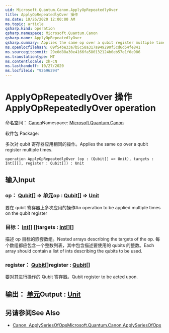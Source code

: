 ```yaml
---
uid: Microsoft.Quantum.Canon.ApplyOpRepeatedlyOver
title: ApplyOpRepeatedlyOver 操作
ms.date: 10/26/2020 12:00:00 AM
ms.topic: article
qsharp.kind: operation
qsharp.namespace: Microsoft.Quantum.Canon
qsharp.name: ApplyOpRepeatedlyOver
qsharp.summary: Applies the same op over a qubit register multiple times.
ms.openlocfilehash: 09f54be33a7b5c58a317a949290f5cd6d54fe841
ms.sourcegitcommit: 29e0d88a30e4166fa580132124b0eb57e1f0e986
ms.translationtype: MT
ms.contentlocale: zh-CN
ms.lasthandoff: 10/27/2020
ms.locfileid: "92696294"
---
```

# <a name="applyoprepeatedlyover-operation"></a><span data-ttu-id="ef779-102">ApplyOpRepeatedlyOver 操作</span><span class="sxs-lookup"><span data-stu-id="ef779-102">ApplyOpRepeatedlyOver operation</span></span>

<span data-ttu-id="ef779-103">命名空间： [Canon](xref:Microsoft.Quantum.Canon)</span><span class="sxs-lookup"><span data-stu-id="ef779-103">Namespace: [Microsoft.Quantum.Canon](xref:Microsoft.Quantum.Canon)</span></span>

<span data-ttu-id="ef779-104">软件包 [](https://nuget.org/packages/)</span><span class="sxs-lookup"><span data-stu-id="ef779-104">Package: [](https://nuget.org/packages/)</span></span>


<span data-ttu-id="ef779-105">多次对 qubit 寄存器应用相同的操作。</span><span class="sxs-lookup"><span data-stu-id="ef779-105">Applies the same op over a qubit register multiple times.</span></span>

```qsharp
operation ApplyOpRepeatedlyOver (op : (Qubit[] => Unit), targets : Int[][], register : Qubit[]) : Unit
```


## <a name="input"></a><span data-ttu-id="ef779-106">输入</span><span class="sxs-lookup"><span data-stu-id="ef779-106">Input</span></span>

### <a name="op--qubit--unit"></a><span data-ttu-id="ef779-107">op： [Qubit](xref:microsoft.quantum.lang-ref.qubit)[] => [单元](xref:microsoft.quantum.lang-ref.unit)</span><span class="sxs-lookup"><span data-stu-id="ef779-107">op : [Qubit](xref:microsoft.quantum.lang-ref.qubit)[] => [Unit](xref:microsoft.quantum.lang-ref.unit)</span></span> 

<span data-ttu-id="ef779-108">要在 qubit 寄存器上多次应用的操作</span><span class="sxs-lookup"><span data-stu-id="ef779-108">An operation to be applied multiple times on the qubit register</span></span>


### <a name="targets--int"></a><span data-ttu-id="ef779-109">目标： [Int](xref:microsoft.quantum.lang-ref.int)[] []</span><span class="sxs-lookup"><span data-stu-id="ef779-109">targets : [Int](xref:microsoft.quantum.lang-ref.int)[][]</span></span>

<span data-ttu-id="ef779-110">描述 op 目标的嵌套数组。</span><span class="sxs-lookup"><span data-stu-id="ef779-110">Nested arrays describing the targets of the op.</span></span> <span data-ttu-id="ef779-111">每个数组都应包含一个整数列表，其中包含描述要使用的 qubits 的整数。</span><span class="sxs-lookup"><span data-stu-id="ef779-111">Each array should contain a list of ints describing the qubits to be used.</span></span>


### <a name="register--qubit"></a><span data-ttu-id="ef779-112">register： [Qubit](xref:microsoft.quantum.lang-ref.qubit)[]</span><span class="sxs-lookup"><span data-stu-id="ef779-112">register : [Qubit](xref:microsoft.quantum.lang-ref.qubit)[]</span></span>

<span data-ttu-id="ef779-113">要对其进行操作的 Qubit 寄存器。</span><span class="sxs-lookup"><span data-stu-id="ef779-113">Qubit register to be acted upon.</span></span>



## <a name="output--unit"></a><span data-ttu-id="ef779-114">输出： [单元](xref:microsoft.quantum.lang-ref.unit)</span><span class="sxs-lookup"><span data-stu-id="ef779-114">Output : [Unit](xref:microsoft.quantum.lang-ref.unit)</span></span>



## <a name="see-also"></a><span data-ttu-id="ef779-115">另请参阅</span><span class="sxs-lookup"><span data-stu-id="ef779-115">See Also</span></span>

- [<span data-ttu-id="ef779-116">Canon. ApplySeriesOfOps</span><span class="sxs-lookup"><span data-stu-id="ef779-116">Microsoft.Quantum.Canon.ApplySeriesOfOps</span></span>](xref:Microsoft.Quantum.Canon.ApplySeriesOfOps)